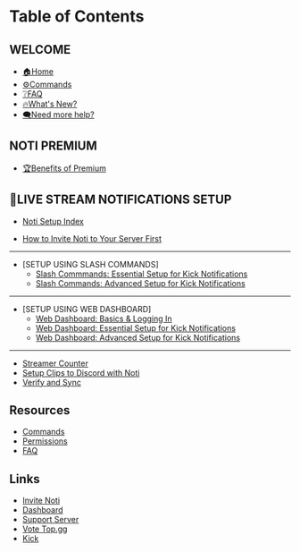 # Table of Contents

## WELCOME

* [🏠Home](README.md)
* [⚙️Commands](resources/commands.md)
* [❔FAQ](resources/faq.md)
* [🔥What's New?](whats-new.md)
* [🗨️Need more help?](https://discord.com/invite/xq6F6ZkUte)

## NOTI PREMIUM

* [🏆Benefits of Premium](setup/premium/premium-benefits.md)

## 🔔LIVE STREAM NOTIFICATIONS SETUP

* [Noti Setup Index](setup/setup/README.md)

* [How to Invite Noti to Your Server First](setup/invite-noti.md)
***
* [SETUP USING SLASH COMMANDS]
  * [Slash Commmands: Essential Setup for Kick Notifications](setup/setup/streamer.md)
  * [Slash Commands: Advanced Setup for Kick Notifications](setup/setup/streamer-setup-advanced-slash-commands.md)
***
* [SETUP USING WEB DASHBOARD]
  * [Web Dashboard: Basics & Logging In](setup/dashboard/dashboard.md)
  * [Web Dashboard: Essential Setup for Kick Notifications](setup/dashboard/dashboard-setup-for-kick.md)
  * [Web Dashboard: Advanced Setup for Kick Notifications](setup/dashboard/dashboard-advanced-setup-for-kick.md)
<!--  * [Setup Kick Notifications Using Noti's Dashboard Web Interface](setup/setup/streamer-setup-web-dashboard.md) -->

***

* [Streamer Counter](setup/setup/streamer-counter.md)
* [Setup Clips to Discord with Noti](setup-clips-to-discord-with-noti.md)
* [Verify and Sync](verify-and-sync.md)

## Resources

* [Commands](resources/commands.md)
* [Permissions](resources/permissions.md)
* [FAQ](resources/faq.md)

## Links

* [Invite Noti](https://discord.com/oauth2/authorize?scope=bot%20applications.commands\&client\_id=719310199944642753\&permissions=286085598272)
* [Dashboard](https://notibot.app/)
* [Support Server](https://discord.com/invite/xq6F6ZkUte)
* [Vote Top.gg](https://top.gg/bot/719310199944642753/vote)
* [Kick](https://kick.com/)
